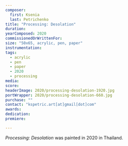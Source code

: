 ```yaml
---
composer:
  first: Ksenia
  last: Petrichenko
title: "Processing: Desolation"
duration:
yearComposed: 2020
commissionedOrWrittenFor:
size: "50x65, acrylic, pen, paper"
instrumentation:
tags:
  - acrylic
  - pen
  - paper
  - 2020
  - processing
media:
score:
headerImage: 2020/processing-desolation-1920.jpg
portWrapper: 2020/processing-desolation-660.jpg
purchase: ""
contact: "kspetric.art[at]gmail[dot]com"
awards:
dedication:
premiere:

---
```

*Processing: Desolation* was painted in 2020 in Thailand.
<br><Br>
